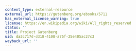 ```yaml
---
content_type: external-resource
external_url: https://gutenberg.org/ebooks/5711
has_external_license_warning: true
license: https://en.wikipedia.org/wiki/All_rights_reserved
status: ''
title: Project Gutenberg
uid: da3c717d-d318-4108-a75f-25e405ac27c3
wayback_url: ''
---
```

